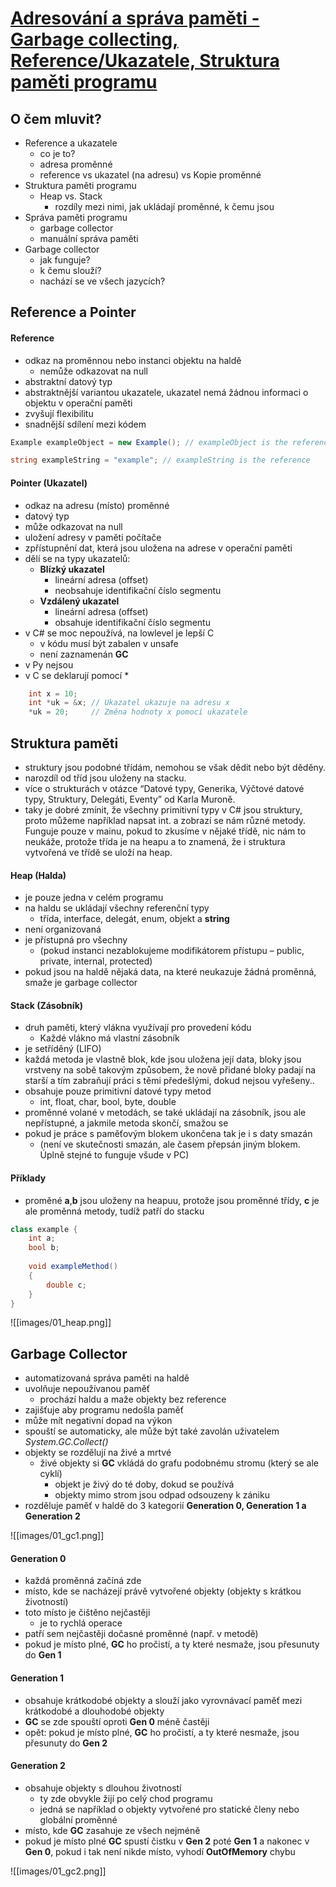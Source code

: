 # [Adresování a správa paměti - Garbage collecting, Reference/Ukazatele, Struktura paměti programu](https://youtu.be/zhQXxuwxqek?si=Eietvsgz-LvIm1e4)
## **O čem mluvit?**
- Reference a ukazatele
   - co je to?
   - adresa proměnné
   - reference vs ukazatel (na adresu) vs Kopie proměnné
- Struktura paměti programu
     - Heap vs. Stack
	     - rozdíly mezi nimi, jak ukládají proměnné, k čemu jsou
- Správa paměti programu
   - garbage collector
   - manuální správa paměti   
- Garbage collector 
    - jak funguje?
    - k čemu slouží?
    - nachází se ve všech jazycích?
## Reference a Pointer
#### Reference 
- odkaz na proměnnou nebo instanci objektu na haldě
	- nemůže odkazovat na null
- abstraktní datový typ
- abstraktnější variantou ukazatele, ukazatel nemá žádnou informaci o objektu v operační paměti
- zvyšují flexibilitu
- snadnější sdílení mezi kódem
```csharp
Example exampleObject = new Example(); // exampleObject is the reference

string exampleString = "example"; // exampleString is the reference
```
#### Pointer (Ukazatel)
- odkaz na adresu (místo) proměnné
- datový typ
- může odkazovat na null
- uložení adresy v paměti počítače
- zpřístupnění dat, která jsou uložena na adrese v operační paměti
- dělí se na typy ukazatelů:
	- **Blízký ukazatel**
		- lineární adresa (offset)
		- neobsahuje identifikační číslo segmentu
	- **Vzdálený ukazatel**
		- lineární adresa (offset)
		- obsahuje identifikační číslo segmentu
- v C# se moc nepoužívá, na lowlevel je lepší C
	- v kódu musí být zabalen v unsafe
	- není zaznamenán **GC**
- v Py nejsou
- v C se deklarují pomocí *
```c
	int x = 10;
	int *uk = &x; // Ukazatel ukazuje na adresu x
	*uk = 20;     // Změna hodnoty x pomocí ukazatele
```
## Struktura paměti
- struktury jsou podobné třídám, nemohou se však dědit nebo být děděny.
- narozdíl od tříd jsou uloženy na stacku.
- více o strukturách v otázce “Datové typy, Generika, Výčtové datové typy, Struktury, Delegáti, Eventy” od Karla Muroně.
- taky je dobré zmínit, že všechny primitivní typy v C# jsou struktury, proto můžeme například napsat int. a zobrazí se nám různé metody. Funguje pouze v mainu, pokud to zkusíme v nějaké třídě, nic nám to neukáže, protože třída je na heapu a to znamená, že i struktura vytvořená ve třídě se uloží na heap.
#### Heap (Halda)
- je pouze jedna v celém programu
- na haldu se ukládají všechny referenční typy 
	- třída, interface, delegát, enum, objekt a **string**
- není organizovaná
- je přístupná pro všechny
	- (pokud instanci nezablokujeme modifikátorem přístupu – public, private, internal, protected)
- pokud jsou na haldě nějaká data, na které neukazuje žádná proměnná, smaže je garbage collector
#### Stack (Zásobník)
- druh paměti, který vlákna využívají pro provedení kódu
	- Každé vlákno má vlastní zásobník
- je setříděný (LIFO)
- každá metoda je vlastně blok, kde jsou uložena její data, bloky jsou vrstveny na sobě takovým způsobem, že nově přidané bloky padají na starší a tím zabraňují práci s těmi předešlými, dokud nejsou vyřešeny..
- obsahuje pouze primitivní datové typy metod
	- int, float, char, bool, byte, double
- proměnné volané v metodách, se také ukládají na zásobník, jsou ale nepřístupné, a jakmile metoda skončí, smažou se
- pokud je práce s paměťovým blokem ukončena tak je i s daty smazán 
	- (není ve skutečnosti smazán, ale časem přepsán jiným blokem. Úplně stejné to funguje všude v PC)
#### Příklady
- proměné **a**,**b** jsou uloženy na heapuu, protože jsou proměnné třídy, **c** je ale proměnná metody, tudíž patří do stacku
```csharp
class example {
	int a;
	bool b;
	
	void exampleMethod()
	{
		double c;
	}
}
```

![[images/01_heap.png]]
## Garbage Collector
- automatizovaná správa paměti na haldě
- uvolňuje nepoužívanou paměť
	- prochází haldu a maže objekty bez reference
- zajišťuje aby programu nedošla paměť
- může mít negativní dopad na výkon
- spouští se automaticky, ale může být také zavolán uživatelem *System.GC.Collect()*
- objekty se rozdělují na živé a mrtvé
	- živé objekty si **GC** vkládá do grafu podobnému stromu (který se ale cyklí)
		- objekt je živý do té doby, dokud se používá
		- objekty mimo strom jsou odpad odsouzeny k zániku
- rozděluje paměť v haldě do 3 kategorií **Generation 0, Generation 1 a Generation 2**

![[images/01_gc1.png]]
#### Generation 0
- každá proměnná začíná zde
- místo, kde se nacházejí právě vytvořené objekty (objekty s krátkou životností)
- toto místo je čištěno nejčastěji
	- je to rychlá operace
- patří sem nejčastěji dočasné proměnné (např. v metodě)
- pokud je místo plné, **GC** ho pročistí, a ty které nesmaže, jsou přesunuty do **Gen 1**
#### Generation 1
- obsahuje krátkodobé objekty a slouží jako vyrovnávací paměť mezi krátkodobé a dlouhodobé objekty
- **GC** se zde spouští oproti **Gen 0** méně častěji
- opět: pokud je místo plné, **GC** ho pročistí, a ty které nesmaže, jsou přesunuty do **Gen 2**
#### Generation 2
- obsahuje objekty s dlouhou životností
	- ty zde obvykle žijí po celý chod programu
	- jedná se například o objekty vytvořené pro statické členy nebo globální proměnné
- místo, kde **GC** zasahuje ze všech nejméně
- pokud je místo plné **GC** spustí čistku v **Gen 2** poté **Gen 1** a nakonec v **Gen 0**, pokud i tak není nikde místo, vyhodí **OutOfMemory** chybu

![[images/01_gc2.png]]
